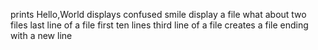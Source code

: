prints Hello,World
displays confused smile
display a file
what about two files
last line of a file
first ten lines
third line of a file
creates a file ending with a new line   
